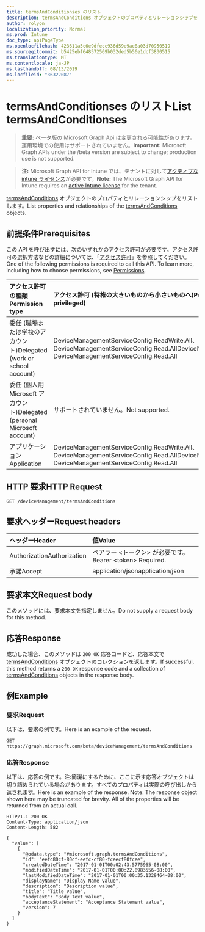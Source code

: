 ```yaml
---
title: termsAndConditionses のリスト
description: termsAndConditions オブジェクトのプロパティとリレーションシップをリストします。
author: rolyon
localization_priority: Normal
ms.prod: Intune
doc_type: apiPageType
ms.openlocfilehash: 423611a5c6e9dfecc936d59e9ae8a03d70950519
ms.sourcegitcommit: b5425ebf648572569b032ded5b56e1dcf3830515
ms.translationtype: MT
ms.contentlocale: ja-JP
ms.lasthandoff: 08/13/2019
ms.locfileid: "36322087"
---
```

# <a name="list-termsandconditionses"></a><span data-ttu-id="2c150-103">termsAndConditionses のリスト</span><span class="sxs-lookup"><span data-stu-id="2c150-103">List termsAndConditionses</span></span>

> <span data-ttu-id="2c150-104">**重要:** ベータ版の Microsoft Graph Api は変更される可能性があります。運用環境での使用はサポートされていません。</span><span class="sxs-lookup"><span data-stu-id="2c150-104">**Important:** Microsoft Graph APIs under the /beta version are subject to change; production use is not supported.</span></span>

> <span data-ttu-id="2c150-105">**注:** Microsoft Graph API for Intune では、テナントに対して[アクティブな intune ライセンス](https://go.microsoft.com/fwlink/?linkid=839381)が必要です。</span><span class="sxs-lookup"><span data-stu-id="2c150-105">**Note:** The Microsoft Graph API for Intune requires an [active Intune license](https://go.microsoft.com/fwlink/?linkid=839381) for the tenant.</span></span>

<span data-ttu-id="2c150-106">[termsAndConditions](../resources/intune-companyterms-termsandconditions.md) オブジェクトのプロパティとリレーションシップをリストします。</span><span class="sxs-lookup"><span data-stu-id="2c150-106">List properties and relationships of the [termsAndConditions](../resources/intune-companyterms-termsandconditions.md) objects.</span></span>

## <a name="prerequisites"></a><span data-ttu-id="2c150-107">前提条件</span><span class="sxs-lookup"><span data-stu-id="2c150-107">Prerequisites</span></span>
<span data-ttu-id="2c150-p101">この API を呼び出すには、次のいずれかのアクセス許可が必要です。アクセス許可の選択方法などの詳細については、「[アクセス許可](/graph/permissions-reference)」を参照してください。</span><span class="sxs-lookup"><span data-stu-id="2c150-p101">One of the following permissions is required to call this API. To learn more, including how to choose permissions, see [Permissions](/graph/permissions-reference).</span></span>

|<span data-ttu-id="2c150-110">アクセス許可の種類</span><span class="sxs-lookup"><span data-stu-id="2c150-110">Permission type</span></span>|<span data-ttu-id="2c150-111">アクセス許可 (特権の大きいものから小さいものへ)</span><span class="sxs-lookup"><span data-stu-id="2c150-111">Permissions (from most to least privileged)</span></span>|
|:---|:---|
|<span data-ttu-id="2c150-112">委任 (職場または学校のアカウント)</span><span class="sxs-lookup"><span data-stu-id="2c150-112">Delegated (work or school account)</span></span>|<span data-ttu-id="2c150-113">DeviceManagementServiceConfig.ReadWrite.All、DeviceManagementServiceConfig.Read.All</span><span class="sxs-lookup"><span data-stu-id="2c150-113">DeviceManagementServiceConfig.ReadWrite.All, DeviceManagementServiceConfig.Read.All</span></span>|
|<span data-ttu-id="2c150-114">委任 (個人用 Microsoft アカウント)</span><span class="sxs-lookup"><span data-stu-id="2c150-114">Delegated (personal Microsoft account)</span></span>|<span data-ttu-id="2c150-115">サポートされていません。</span><span class="sxs-lookup"><span data-stu-id="2c150-115">Not supported.</span></span>|
|<span data-ttu-id="2c150-116">アプリケーション</span><span class="sxs-lookup"><span data-stu-id="2c150-116">Application</span></span>|<span data-ttu-id="2c150-117">DeviceManagementServiceConfig.ReadWrite.All、DeviceManagementServiceConfig.Read.All</span><span class="sxs-lookup"><span data-stu-id="2c150-117">DeviceManagementServiceConfig.ReadWrite.All, DeviceManagementServiceConfig.Read.All</span></span>|

## <a name="http-request"></a><span data-ttu-id="2c150-118">HTTP 要求</span><span class="sxs-lookup"><span data-stu-id="2c150-118">HTTP Request</span></span>
<!-- {
  "blockType": "ignored"
}
-->
``` http
GET /deviceManagement/termsAndConditions
```

## <a name="request-headers"></a><span data-ttu-id="2c150-119">要求ヘッダー</span><span class="sxs-lookup"><span data-stu-id="2c150-119">Request headers</span></span>
|<span data-ttu-id="2c150-120">ヘッダー</span><span class="sxs-lookup"><span data-stu-id="2c150-120">Header</span></span>|<span data-ttu-id="2c150-121">値</span><span class="sxs-lookup"><span data-stu-id="2c150-121">Value</span></span>|
|:---|:---|
|<span data-ttu-id="2c150-122">Authorization</span><span class="sxs-lookup"><span data-stu-id="2c150-122">Authorization</span></span>|<span data-ttu-id="2c150-123">ベアラー &lt;トークン&gt; が必要です。</span><span class="sxs-lookup"><span data-stu-id="2c150-123">Bearer &lt;token&gt; Required.</span></span>|
|<span data-ttu-id="2c150-124">承諾</span><span class="sxs-lookup"><span data-stu-id="2c150-124">Accept</span></span>|<span data-ttu-id="2c150-125">application/json</span><span class="sxs-lookup"><span data-stu-id="2c150-125">application/json</span></span>|

## <a name="request-body"></a><span data-ttu-id="2c150-126">要求本文</span><span class="sxs-lookup"><span data-stu-id="2c150-126">Request body</span></span>
<span data-ttu-id="2c150-127">このメソッドには、要求本文を指定しません。</span><span class="sxs-lookup"><span data-stu-id="2c150-127">Do not supply a request body for this method.</span></span>

## <a name="response"></a><span data-ttu-id="2c150-128">応答</span><span class="sxs-lookup"><span data-stu-id="2c150-128">Response</span></span>
<span data-ttu-id="2c150-129">成功した場合、このメソッドは `200 OK` 応答コードと、応答本文で [termsAndConditions](../resources/intune-companyterms-termsandconditions.md) オブジェクトのコレクションを返します。</span><span class="sxs-lookup"><span data-stu-id="2c150-129">If successful, this method returns a `200 OK` response code and a collection of [termsAndConditions](../resources/intune-companyterms-termsandconditions.md) objects in the response body.</span></span>

## <a name="example"></a><span data-ttu-id="2c150-130">例</span><span class="sxs-lookup"><span data-stu-id="2c150-130">Example</span></span>

### <a name="request"></a><span data-ttu-id="2c150-131">要求</span><span class="sxs-lookup"><span data-stu-id="2c150-131">Request</span></span>
<span data-ttu-id="2c150-132">以下は、要求の例です。</span><span class="sxs-lookup"><span data-stu-id="2c150-132">Here is an example of the request.</span></span>
``` http
GET https://graph.microsoft.com/beta/deviceManagement/termsAndConditions
```

### <a name="response"></a><span data-ttu-id="2c150-133">応答</span><span class="sxs-lookup"><span data-stu-id="2c150-133">Response</span></span>
<span data-ttu-id="2c150-p102">以下は、応答の例です。注:簡潔にするために、ここに示す応答オブジェクトは切り詰められている場合があります。すべてのプロパティは実際の呼び出しから返されます。</span><span class="sxs-lookup"><span data-stu-id="2c150-p102">Here is an example of the response. Note: The response object shown here may be truncated for brevity. All of the properties will be returned from an actual call.</span></span>
``` http
HTTP/1.1 200 OK
Content-Type: application/json
Content-Length: 582

{
  "value": [
    {
      "@odata.type": "#microsoft.graph.termsAndConditions",
      "id": "eefc80cf-80cf-eefc-cf80-fceecf80fcee",
      "createdDateTime": "2017-01-01T00:02:43.5775965-08:00",
      "modifiedDateTime": "2017-01-01T00:00:22.8983556-08:00",
      "lastModifiedDateTime": "2017-01-01T00:00:35.1329464-08:00",
      "displayName": "Display Name value",
      "description": "Description value",
      "title": "Title value",
      "bodyText": "Body Text value",
      "acceptanceStatement": "Acceptance Statement value",
      "version": 7
    }
  ]
}
```






